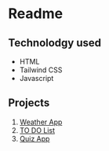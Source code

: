 # Readme
## Technolodgy used
- HTML
- Tailwind CSS
- Javascript
## Projects
1. [Weather App](https://github.com/i-Riyaj/Javascript_Tailwind-Projects/tree/main/Weather%20App)
2. [TO DO List](https://github.com/i-Riyaj/Javascript_Tailwind-Projects/tree/main/ToDo%20List)
3. [Quiz App](https://github.com/i-Riyaj/Javascript_Tailwind-Projects/tree/main/QuizApp)
